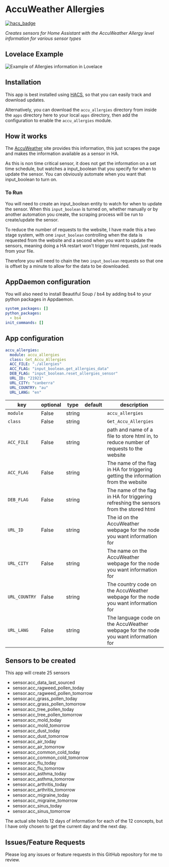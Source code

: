 # AccuWeather Allergies
[![hacs_badge](https://img.shields.io/badge/HACS-Default-orange.svg?style=for-the-badge)](https://github.com/custom-components/hacs)

_Creates sensors for Home Assistant with the AccuWeather Allergy level information for various sensor types_

## Lovelace Example

![Example of Allergies information in Lovelace](https://github.com/simonhq/accu_allergies/blob/master/accu_allergies_glances.PNG)

## Installation

This app is best installed using
[HACS](https://github.com/custom-components/hacs), so that you can easily track and download updates.

Alternatively, you can download the `accu_allergies` directory from inside the `apps` directory here to your
local `apps` directory, then add the configuration to enable the `accu_allergies` module.

## How it works

The [AccuWeather](https://www.accuweather.com/) site provides this information, this just scrapes the page and makes the information available as a sensor in HA.

As this is non time critical sensor, it does not get the information on a set time schedule, but watches a input_boolean that you 
specify for when to update the sensor. You can obviously automate when you want that input_boolean to turn on.

### To Run

You will need to create an input_boolean entity to watch for when to update the sensor. When this
`input_boolean` is turned on, whether manually or by another automation you
create, the scraping process will be run to create/update the sensor.

To reduce the number of requests to the website, I have made this a two stage system, with one `input_boolean` controlling when
the data is requested from the website and a second when you want to update the sensors, meaning doing a HA restart won't trigger html requests, just reads from your file.

Therefore you will need to chain the two `input_boolean` requests so that one is offset by a minute to allow for the data to be downloaded.

## AppDaemon configuration

You will also need to install Beautiful Soup / bs4 by adding bs4 to your python packages in Appdaemon.

```yaml
system_packages: []
python_packages:
  - bs4
init_commands: []
```

## App configuration

```yaml
accu_allergies:
  module: accu_allergies
  class: Get_Accu_Allergies
  ACC_FILE: "./allergies"
  ACC_FLAG: "input_boolean.get_allergies_data"
  DEB_FLAG: "input_boolean.reset_allergies_sensor"
  URL_ID: "21921"
  URL_CITY: "canberra"
  URL_COUNTRY: "au"
  URL_LANG: "en"
```

key | optional | type | default | description
-- | -- | -- | -- | --
`module` | False | string | | `accu_allergies`
`class` | False | string | | `Get_Accu_Allergies`
`ACC_FILE` | False | string | | path and name of a file to store html in, to reduce number of requests to the website
`ACC_FLAG` | False | string | | The name of the flag in HA for triggering getting the information from the website 
`DEB_FLAG` | False | string | | The name of the flag in HA for triggering refreshing the sensors from the stored html
`URL_ID` | False | string | | The id on the AccuWeather webpage for the node you want information for
`URL_CITY` | False | string | | The name on the AccuWeather webpage for the node you want information for
`URL_COUNTRY` | False | string | | The country code on the AccuWeather webpage for the node you want information for
`URL_LANG` | False | string | | The language code on the AccuWeather webpage for the node you want information for

## Sensors to be created

This app will create 25 sensors

* sensor.acc_data_last_sourced
* sensor.acc_ragweed_pollen_today
* sensor.acc_ragweed_pollen_tomorrow
* sensor.acc_grass_pollen_today
* sensor.acc_grass_pollen_tomorrow
* sensor.acc_tree_pollen_today
* sensor.acc_tree_pollen_tomorrow
* sensor.acc_mold_today
* sensor.acc_mold_tomorrow
* sensor.acc_dust_today
* sensor.acc_dust_tomorrow
* sensor.acc_air_today
* sensor.acc_air_tomorrow
* sensor.acc_common_cold_today
* sensor.acc_common_cold_tomorrow
* sensor.acc_flu_today
* sensor.acc_flu_tomorrow
* sensor.acc_asthma_today
* sensor.acc_asthma_tomorrow
* sensor.acc_arthritis_today
* sensor.acc_arthritis_tomorrow
* sensor.acc_migraine_today
* sensor.acc_migraine_tomorrow
* sensor.acc_sinus_today
* sensor.acc_sinus_tomorrow

The actual site holds 12 days of information for each of the 12 concepts, but I have only chosen to get the current day and the next day.

## Issues/Feature Requests

Please log any issues or feature requests in this GitHub repository for me to review.